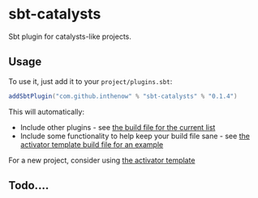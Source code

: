 # sbt-catalysts

Sbt plugin for catalysts-like projects. 

## Usage


To use it, just add it to your `project/plugins.sbt`:

```scala
addSbtPlugin("com.github.inthenow" % "sbt-catalysts" % "0.1.4")
```

This will automatically:
- Include other plugins - see [the build file for the current list](https://github.com/InTheNow/sbt-catalysts/blob/master/build.sbt#L14-L26)
- Include some functionality to help keep your build file sane - see [the activator template build file for an example](https://github.com/InTheNow/activator-catalysts/blob/master/build.sbt)

For a new project, consider using [the activator template](https://github.com/InTheNow/activator-catalysts)

## Todo....
